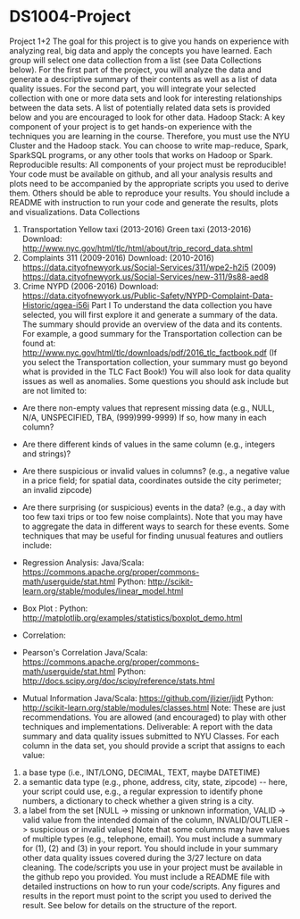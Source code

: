 # DS1004-Project
Project 1+2
The goal for this project is to give you hands on experience with analyzing real, big data and apply the concepts you have learned. Each group will select one data collection from a list (see Data Collections below). For the first part of the project, you will analyze the data and generate a descriptive summary of their contents as well as a list of data quality issues. For the second part, you will integrate your selected collection with one or more data sets and look for interesting relationships between the data sets. A list of potentially related data sets is provided below and you are encouraged to look for other data.
Hadoop Stack:  A key component of your project is to get hands-on experience with the techniques you are learning in the course. Therefore, you must use the NYU Cluster and the Hadoop stack. You can choose to write map-reduce, Spark, SparkSQL programs, or any other tools that works on Hadoop or Spark.
 Reproducible results:  All components of your project must be reproducible! Your code must be available on github, and all your analysis results and plots need to be accompanied by the appropriate scripts you used to derive them. Others should be able to reproduce
your results. You should include a README with instruction to run your code and generate the results, plots and visualizations.
Data Collections
1. Transportation
Yellow taxi (2013-2016)
Green taxi (2013-2016)
Download:  http://www.nyc.gov/html/tlc/html/about/trip_record_data.shtml
2. Complaints
311 (2009-2016)
Download: (2010-2016)  https://data.cityofnewyork.us/Social-Services/311/wpe2-h2i5
 (2009)  https://data.cityofnewyork.us/Social-Services/new-311/9s88-aed8
3. Crime
NYPD (2006-2016) Download:
 https://data.cityofnewyork.us/Public-Safety/NYPD-Complaint-Data-Historic/qgea-i56i
Part I
To understand the data collection you have selected, you will first explore it and generate a summary of the data. The summary should provide an overview of the data and its contents. For example, a good summary for the Transportation collection can be found at: http://www.nyc.gov/html/tlc/downloads/pdf/2016_tlc_factbook.pdf
(If you select the Transportation collection, your summary must go beyond what is provided in the TLC Fact Book!)
You will also look for data quality issues as well as anomalies. Some questions you should ask include but are not limited to:
- Are there non-empty values that represent missing data (e.g., NULL, N/A, UNSPECIFIED, TBA, (999)999-9999) If so, how many in each column?
- Are there different kinds of values in the same column (e.g., integers and strings)?
- Are there suspicious or invalid values in columns? (e.g., a negative value in a price field;
for spatial data, coordinates outside the city perimeter; an invalid zipcode)
- Are there surprising (or suspicious) events in the data? (e.g., a day with too few taxi trips
or too few noise complaints). Note that you may have to aggregate the data in different ways to search for these events.
Some techniques that may be useful for finding unusual features and outliers include:
     
- Regression Analysis:
Java/Scala:  https://commons.apache.org/proper/commons-math/userguide/stat.html Python:  http://scikit-learn.org/stable/modules/linear_model.html
- Box Plot :
Python:  http://matplotlib.org/examples/statistics/boxplot_demo.html
- Correlation:
- Pearson's Correlation
Java/Scala:  https://commons.apache.org/proper/commons-math/userguide/stat.html
Python:  http://docs.scipy.org/doc/scipy/reference/stats.html
- Mutual Information
Java/Scala:  https://github.com/jlizier/jidt
Python:  http://scikit-learn.org/stable/modules/classes.html
Note: These are just recommendations. You are allowed (and encouraged) to play with other techniques and implementations.
Deliverable:  A report with the data summary and data quality issues submitted to NYU Classes. For each column in the data set, you should provide a script that assigns to each value:
1) a base type (i.e.,  INT/LONG, DECIMAL, TEXT, maybe DATETIME)
2) a semantic data type (e.g., phone, address, city, state, zipcode) -- here, your script could use, e.g., a regular expression to identify phone numbers, a dictionary to check whether a given string is a city.
3) a label from the set [NULL -> missing or unknown information, VALID -> valid value from the intended domain of the column, INVALID/OUTLIER -> suspicious or invalid values]
Note that some columns may have values of multiple types (e.g., telephone, email).
You must include a summary for (1), (2) and (3) in your report. You should include in your summary other data quality issues covered during the 3/27 lecture on data cleaning.
The code/scripts you use in your project must be available in the github repo you provided. You must include a README file with detailed instructions on how to run your code/scripts. Any figures and results in the report must point to the script you used to derived the result. See below for details on the structure of the report.

